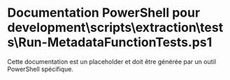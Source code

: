 # Documentation PowerShell pour development\scripts\extraction\tests\Run-MetadataFunctionTests.ps1

Cette documentation est un placeholder et doit être générée par un outil PowerShell spécifique.
